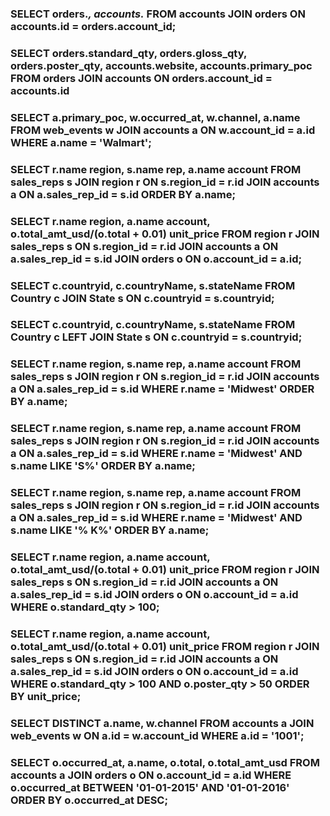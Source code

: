 ### SELECT orders.*, accounts.* FROM accounts JOIN orders ON accounts.id = orders.account_id;

### SELECT orders.standard_qty, orders.gloss_qty,  orders.poster_qty,  accounts.website,  accounts.primary_poc FROM orders JOIN accounts ON orders.account_id = accounts.id

### SELECT a.primary_poc, w.occurred_at, w.channel, a.name FROM web_events w JOIN accounts a ON w.account_id = a.id WHERE a.name = 'Walmart';

### SELECT r.name region, s.name rep, a.name account FROM sales_reps s JOIN region r ON s.region_id = r.id JOIN accounts a ON a.sales_rep_id = s.id ORDER BY a.name;

### SELECT r.name region, a.name account,  o.total_amt_usd/(o.total + 0.01) unit_price FROM region r JOIN sales_reps s ON s.region_id = r.id JOIN accounts a ON a.sales_rep_id = s.id JOIN orders o ON o.account_id = a.id;

### SELECT c.countryid, c.countryName, s.stateName FROM Country c JOIN State s ON c.countryid = s.countryid;

### SELECT c.countryid, c.countryName, s.stateName FROM Country c LEFT JOIN State s ON c.countryid = s.countryid;

### SELECT r.name region, s.name rep, a.name account FROM sales_reps s JOIN region r ON s.region_id = r.id JOIN accounts a ON a.sales_rep_id = s.id WHERE r.name = 'Midwest' ORDER BY a.name;

### SELECT r.name region, s.name rep, a.name account FROM sales_reps s JOIN region r ON s.region_id = r.id JOIN accounts a ON a.sales_rep_id = s.id WHERE r.name = 'Midwest' AND s.name LIKE 'S%' ORDER BY a.name;

### SELECT r.name region, s.name rep, a.name account FROM sales_reps s JOIN region r ON s.region_id = r.id JOIN accounts a ON a.sales_rep_id = s.id WHERE r.name = 'Midwest' AND s.name LIKE '% K%' ORDER BY a.name;

### SELECT r.name region, a.name account, o.total_amt_usd/(o.total + 0.01) unit_price FROM region r JOIN sales_reps s ON s.region_id = r.id JOIN accounts a ON a.sales_rep_id = s.id JOIN orders o ON o.account_id = a.id WHERE o.standard_qty > 100;

### SELECT r.name region, a.name account, o.total_amt_usd/(o.total + 0.01) unit_price FROM region r JOIN sales_reps s ON s.region_id = r.id JOIN accounts a ON a.sales_rep_id = s.id JOIN orders o ON o.account_id = a.id WHERE o.standard_qty > 100 AND o.poster_qty > 50 ORDER BY unit_price;

### SELECT DISTINCT a.name, w.channel FROM accounts a JOIN web_events w ON a.id = w.account_id WHERE a.id = '1001';

### SELECT o.occurred_at, a.name, o.total, o.total_amt_usd FROM accounts a JOIN orders o ON o.account_id = a.id WHERE o.occurred_at BETWEEN '01-01-2015' AND '01-01-2016' ORDER BY o.occurred_at DESC;





